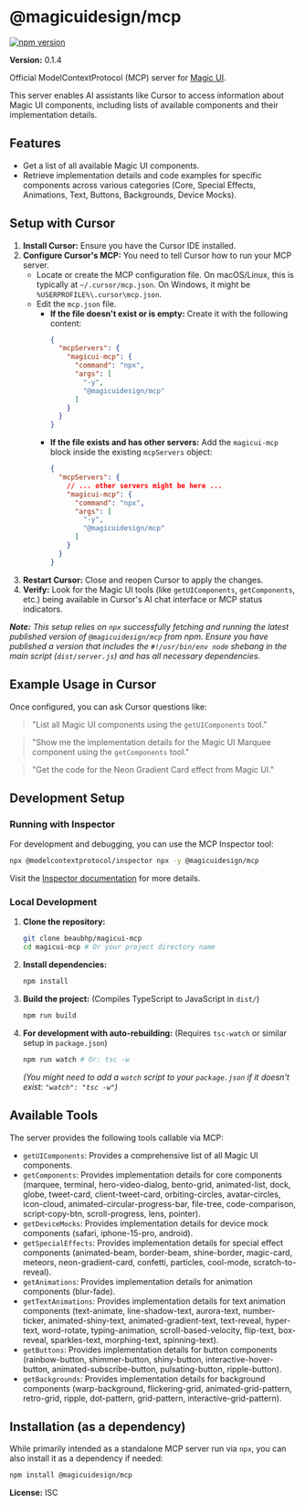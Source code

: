 # @magicuidesign/mcp

[![npm version](https://badge.fury.io/js/%40magicuidesign%2Fmcp.svg)](https://badge.fury.io/js/%40magicuidesign%2Fmcp)

**Version:** 0.1.4

Official ModelContextProtocol (MCP) server for [Magic UI](https://magicui.design/).

This server enables AI assistants like Cursor to access information about Magic UI components, including lists of available components and their implementation details.

## Features

*   Get a list of all available Magic UI components.
*   Retrieve implementation details and code examples for specific components across various categories (Core, Special Effects, Animations, Text, Buttons, Backgrounds, Device Mocks).

## Setup with Cursor

1.  **Install Cursor:** Ensure you have the Cursor IDE installed.
2.  **Configure Cursor's MCP:** You need to tell Cursor how to run your MCP server.
    *   Locate or create the MCP configuration file. On macOS/Linux, this is typically at `~/.cursor/mcp.json`. On Windows, it might be `%USERPROFILE%\.cursor\mcp.json`.
    *   Edit the `mcp.json` file.
        *   **If the file doesn't exist or is empty:** Create it with the following content:
            ```json
            {
              "mcpServers": {
                "magicui-mcp": {
                  "command": "npx",
                  "args": [
                    "-y",
                    "@magicuidesign/mcp"
                  ]
                }
              }
            }
            ```
        *   **If the file exists and has other servers:** Add the `magicui-mcp` block inside the existing `mcpServers` object:
            ```json
            {
              "mcpServers": {
                // ... other servers might be here ...
                "magicui-mcp": {
                  "command": "npx",
                  "args": [
                    "-y",
                    "@magicuidesign/mcp"
                  ]
                }
              }
            }
            ```
3.  **Restart Cursor:** Close and reopen Cursor to apply the changes.
4.  **Verify:** Look for the Magic UI tools (like `getUIComponents`, `getComponents`, etc.) being available in Cursor's AI chat interface or MCP status indicators.

***Note:** This setup relies on `npx` successfully fetching and running the *latest published version* of `@magicuidesign/mcp` from npm. Ensure you have published a version that includes the `#!/usr/bin/env node` shebang in the main script (`dist/server.js`) and has all necessary dependencies.*

## Example Usage in Cursor

Once configured, you can ask Cursor questions like:

> "List all Magic UI components using the `getUIComponents` tool."

> "Show me the implementation details for the Magic UI Marquee component using the `getComponents` tool."

> "Get the code for the Neon Gradient Card effect from Magic UI."

## Development Setup

### Running with Inspector

For development and debugging, you can use the MCP Inspector tool:

```bash
npx @modelcontextprotocol/inspector npx -y @magicuidesign/mcp
```

Visit the [Inspector documentation](https://docs.modelcontextprotocol.dev/mcp-inspector/introduction) for more details.

### Local Development

1.  **Clone the repository:**
    ```bash
    git clone beaubhp/magicui-mcp
    cd magicui-mcp # Or your project directory name
    ```
2.  **Install dependencies:**
    ```bash
    npm install
    ```
3.  **Build the project:** (Compiles TypeScript to JavaScript in `dist/`)
    ```bash
    npm run build
    ```
4.  **For development with auto-rebuilding:** (Requires `tsc-watch` or similar setup in `package.json`)
    ```bash
    npm run watch # Or: tsc -w
    ```
    *(You might need to add a `watch` script to your `package.json` if it doesn't exist: `"watch": "tsc -w"`)*

## Available Tools

The server provides the following tools callable via MCP:

*   `getUIComponents`: Provides a comprehensive list of all Magic UI components.
*   `getComponents`: Provides implementation details for core components (marquee, terminal, hero-video-dialog, bento-grid, animated-list, dock, globe, tweet-card, client-tweet-card, orbiting-circles, avatar-circles, icon-cloud, animated-circular-progress-bar, file-tree, code-comparison, script-copy-btn, scroll-progress, lens, pointer).
*   `getDeviceMocks`: Provides implementation details for device mock components (safari, iphone-15-pro, android).
*   `getSpecialEffects`: Provides implementation details for special effect components (animated-beam, border-beam, shine-border, magic-card, meteors, neon-gradient-card, confetti, particles, cool-mode, scratch-to-reveal).
*   `getAnimations`: Provides implementation details for animation components (blur-fade).
*   `getTextAnimations`: Provides implementation details for text animation components (text-animate, line-shadow-text, aurora-text, number-ticker, animated-shiny-text, animated-gradient-text, text-reveal, hyper-text, word-rotate, typing-animation, scroll-based-velocity, flip-text, box-reveal, sparkles-text, morphing-text, spinning-text).
*   `getButtons`: Provides implementation details for button components (rainbow-button, shimmer-button, shiny-button, interactive-hover-button, animated-subscribe-button, pulsating-button, ripple-button).
*   `getBackgrounds`: Provides implementation details for background components (warp-background, flickering-grid, animated-grid-pattern, retro-grid, ripple, dot-pattern, grid-pattern, interactive-grid-pattern).

## Installation (as a dependency)

While primarily intended as a standalone MCP server run via `npx`, you can also install it as a dependency if needed:

```bash
npm install @magicuidesign/mcp
```

**License:** ISC